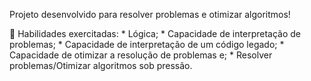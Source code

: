 Projeto desenvolvido para resolver problemas e otimizar algoritmos!

🚵 Habilidades exercitadas:
    * Lógica;
    * Capacidade de interpretação de problemas;
    * Capacidade de interpretação de um código legado;
    * Capacidade de otimizar a resolução de problemas e;
    * Resolver problemas/Otimizar algoritmos sob pressão.
